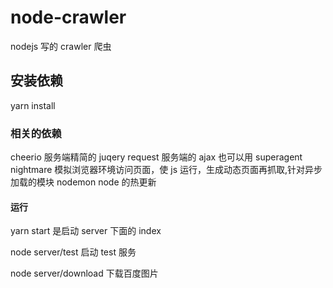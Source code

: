 # node-crawler

nodejs 写的 crawler 爬虫

## 安装依赖

yarn install

### 相关的依赖

cheerio 服务端精简的 juqery
request 服务端的 ajax 也可以用 superagent
nightmare 模拟浏览器环境访问页面，使 js 运行，生成动态页面再抓取,针对异步加载的模块
nodemon node 的热更新

#### 运行

yarn start 是启动 server 下面的 index

node server/test 启动 test 服务

node server/download 下载百度图片
